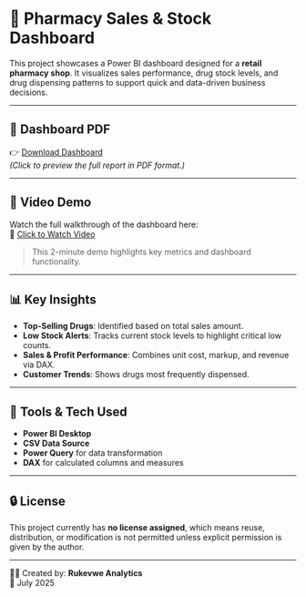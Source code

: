 # 💊 Pharmacy Sales & Stock Dashboard

This project showcases a Power BI dashboard designed for a **retail pharmacy shop**. It visualizes sales performance, drug stock levels, and drug dispensing patterns to support quick and data-driven business decisions.

---

## 📄 Dashboard PDF
👉 [Download Dashboard](./pharmacy%20sales%20and%20dashboard.pdf)  
_(Click to preview the full report in PDF format.)_

---

## 🎥 Video Demo
Watch the full walkthrough of the dashboard here:  
🔗 [Click to Watch Video](https://youtu.be/nLRvvYccKek?si=AjLcM5Rr5RwjM68p)

> This 2-minute demo highlights key metrics and dashboard functionality.

---

## 📊 Key Insights
- **Top-Selling Drugs**: Identified based on total sales amount.
- **Low Stock Alerts**: Tracks current stock levels to highlight critical low counts.
- **Sales & Profit Performance**: Combines unit cost, markup, and revenue via DAX.
- **Customer Trends**: Shows drugs most frequently dispensed.

---

## 🧰 Tools & Tech Used
- **Power BI Desktop**
- **CSV Data Source**
- **Power Query** for data transformation
- **DAX** for calculated columns and measures

---

## 🔒 License
This project currently has **no license assigned**, which means reuse, distribution, or modification is not permitted unless explicit permission is given by the author.

---

👩‍💻 Created by: **Rukevwe Analytics**  
📅 July 2025
